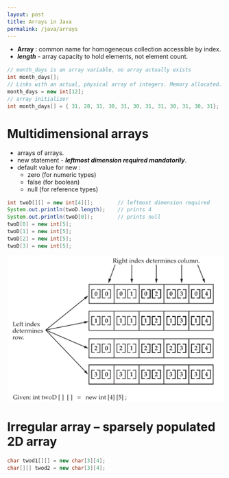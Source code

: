 ```yaml
---
layout: post
title: Arrays in Java
permalink: /java/arrays
---
```


- **Array** : common name for homogeneous collection accessible by index.
- ***length*** - array capacity to hold elements, not element count.

```java
// month_days is an array variable, no array actually exists
int month_days[];
// Links with an actual, physical array of integers. Memory allocated.
month_days = new int[12];
// array initializer
int month_days[] = { 31, 28, 31, 30, 31, 30, 31, 31, 30, 31, 30, 31};
```

# Multidimensional arrays 
* arrays of arrays. 
* new statement - ***leftmost dimension required mandatorily***.
* default value for new    : 
	- zero (for numeric types)
	- false (for boolean)
	- null (for reference types)

```java
int twoD[][] = new int[4][];        // leftmost dimension required
System.out.println(twoD.length);    // prints 4
System.out.println(twoD[0]);        // prints null
twoD[0] = new int[5];
twoD[1] = new int[5];
twoD[2] = new int[5];
twoD[3] = new int[5];
```

![2d-array](https://github.com/arpit04tripathi/files-cdn/raw/cdn/java/core-java/2d-array.png)

# Irregular array – sparsely populated 2D array

```java
char twod1[][] = new char[3][4];
char[][] twod2 = new char[3][4];
```
